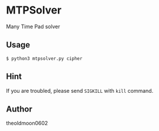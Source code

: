 # MTPSolver

Many Time Pad solver

## Usage

```
$ python3 mtpsolver.py cipher
```


## Hint

If you are troubled, please send `SIGKILL` with `kill` command.

## Author

theoldmoon0602

